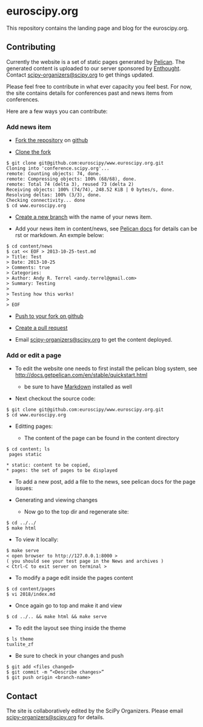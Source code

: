 euroscipy.org
=============

This repository contains the landing page and blog for the
euroscipy.org.

## Contributing

Currently the website is a set of static pages generated by
[Pelican](http://getpelican.org). The generated content is uploaded
to our server sponsored by [Enthought](http://enthought.com). Contact
[scipy-organizers@scipy.org](mailto://scipy-organizers@scipy.org) to
get things updated.

Please feel free to contribute in what ever capacity you feel best.
For now, the site contains details for conferences past and news items
from conferences. 

Here are a few ways you can contribute:

### Add news item

* [Fork the repository](https://help.github.com/articles/fork-a-repo) on
  [github](https://github.com/euroscipy/www.euroscipy.org)

* [Clone the fork](https://help.github.com/articles/fork-a-repo#step-2-clone-your-fork)

```
$ git clone git@github.com:euroscipy/www.euroscipy.org.git
Cloning into 'conference.scipy.org'...
remote: Counting objects: 74, done.
remote: Compressing objects: 100% (68/68), done.
remote: Total 74 (delta 3), reused 73 (delta 2)
Receiving objects: 100% (74/74), 248.52 KiB | 0 bytes/s, done.
Resolving deltas: 100% (3/3), done.
Checking connectivity... done
$ cd www.euroscipy.org
```

* [Create a new branch](https://help.github.com/articles/fork-a-repo#create-branches) with the name of your news item.

* Add your news item in content/news, see
  [Pelican docs](http://docs.getpelican.com/en/stable/content.html#writing-content)
  for details can be rst or markdown. An exmple below:

```
$ cd content/news
$ cat << EOF > 2013-10-25-test.md
> Title: Test
> Date: 2013-10-25
> Comments: true
> Categories: 
> Author: Andy R. Terrel <andy.terrel@gmail.com>
> Summary: Testing
> 
> Testing how this works!
> 
> EOF
```

* [Push to your fork on github](https://help.github.com/articles/fork-a-repo#push-commits)
 
* [Create a pull request](https://help.github.com/articles/using-pull-requests)

* Email [scipy-organizers@scipy.org](mailto://scipy-organizers@scipy.org) to get the content deployed.

### Add or edit a page

* To edit the website one needs to first install the pelican blog system, see http://docs.getpelican.com/en/stable/quickstart.html
  * be sure to have [Markdown](http://pythonhosted.org/Markdown/index.html) installed as well

* Next checkout the source code:
```
$ git clone git@github.com:euroscipy/www.euroscipy.org.git
$ cd www.euroscipy.org
```


* Editting pages:

  * The content of the page can be found in the content directory
```
$ cd content; ls
 pages static
```
    * static: content to be copied,
    * pages: the set of pages to be displayed

  * To add a new post, add a file to the news, see pelican docs for the page issues:

* Generating and viewing changes
  * Now go to the top dir and regenerate site:
```
$ cd ../../
$ make html
```

  * To view it locally:
```
$ make serve
< open browser to http://127.0.0.1:8000 >
( you should see your test page in the News and archives )
< Ctrl-C to exit server on terminal >
```

  * To modify a page edit inside the pages content
```
$ cd content/pages
$ vi 2018/index.md
```

  * Once again go to top and make it and view
```
$ cd ../.. && make html && make serve
```

  * To edit the layout see thing inside the theme
```
$ ls theme
tuxlite_zf
```

  * Be sure to check in your changes and push
```
$ git add <files changed>
$ git commit -m “<Describe changes>”
$ git push origin <branch-name>
```

## Contact

The site is collaboratively edited by the SciPy Organizers.  Please
email scipy-organizers@scipy.org for details.

